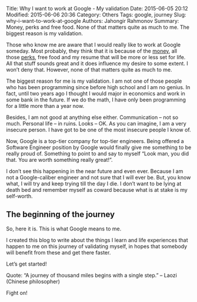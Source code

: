 Title: Why I want to work at Google - My validation
Date: 2015-06-05 20:12
Modified: 2015-06-06 20:36
Category: Others
Tags: google, journey
Slug: why-i-want-to-work-at-google
Authors: Jahongir Rahmonov
Summary: Money, perks and free food. None of that matters quite as much to me. The biggest reason is my validation.

Those who know me are aware that I would really like to work at Google someday.
Most probably, they think that it is because of the [money](http://www.glassdoor.com/Salary/Google-Software-Engineer-Salaries-E9079_D_KO7,24.htm),
all those [perks](http://www.businessinsider.com/google-employees-favorite-perks-2014-7),
free food and my resume that will be more or less set for life. All that stuff sounds great and it does influence my desire to some extent.
I won’t deny that. However, none of that matters quite as much to me.

The biggest reason for me is my validation. I am not one of those people who has been programming since before
high school and I am no genius. In fact, until two years ago I thought I would major in economics and work in
some bank in the future. If we do the math, I have only been programming for a little more than a year now.

Besides, I am not good at anything else either. Communication – not so much. Personal life – in ruins. 
Looks – OK. As you can imagine, I am a very insecure person. I have got to be one of the most insecure people I 
know of.

Now, Google is a top-tier company for top-tier engineers. Being offered a Software Engineer position by 
Google would finally give me something to be really proud of. Something to point to and say to myself 
“Look man, you did that. You are worth something really great!”.

I don’t see this happening in the near future and even ever. Because I am not a Google-caliber engineer and not
sure that I will ever be. But, you know what, I will try and keep trying till the day I die. I don’t want to 
be lying at death bed and remember myself as coward because what is at stake is my self-worth.

The beginning of the journey
----------------------------

So, here it is. This is what Google means to me.

I created this blog to write about the things I learn and life experiences that happen to me on this journey 
of validating myself, in hopes that somebody will benefit from these and get there faster.

Let’s get started!

Quote: “A journey of thousand miles begins with a single step.” – Laozi (Chinese philosopher)

Fight on!
